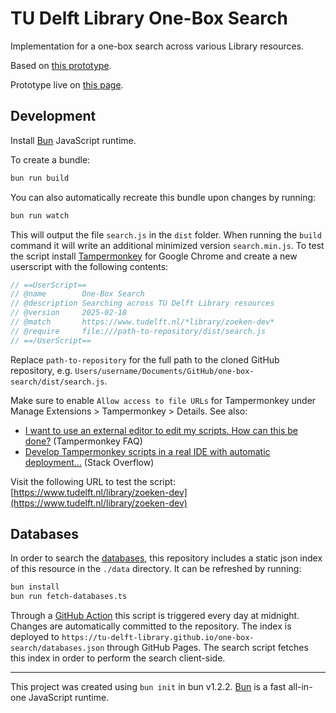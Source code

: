# TU Delft Library One-Box Search

Implementation for a one-box search across various Library resources.

Based on [this prototype](https://observablehq.com/@tudelft/one-box-search).

Prototype live on [this page](https://www.tudelft.nl/library/zoeken-4).

## Development

Install [Bun](https://bun.sh/docs/installation) JavaScript runtime.

To create a bundle:

```bash
bun run build
```

You can also automatically recreate this bundle upon changes by running:

```bash
bun run watch
```

This will output the file `search.js` in the `dist` folder. When running the `build` command it will write an additional minimized version `search.min.js`. To test the script install [Tampermonkey](https://www.tampermonkey.net/) for Google Chrome and create a new userscript with the following contents:

```js
// ==UserScript==
// @name        One-Box Search
// @description Searching across TU Delft Library resources
// @version     2025-02-18
// @match       https://www.tudelft.nl/*library/zoeken-dev*
// @require     file:///path-to-repository/dist/search.js
// ==/UserScript==
```

Replace `path-to-repository` for the full path to the cloned GitHub repository, e.g. `Users/username/Documents/GitHub/one-box-search/dist/search.js`.

Make sure to enable `Allow access to file URLs` for Tampermonkey under Manage Extensions > Tampermonkey > Details. See also:

- [I want to use an external editor to edit my scripts. How can this be done?](https://www.tampermonkey.net/faq.php#Q402) (Tampermonkey FAQ)
- [Develop Tampermonkey scripts in a real IDE with automatic deployment...](https://stackoverflow.com/questions/41212558/develop-tampermonkey-scripts-in-a-real-ide-with-automatic-deployment-to-openuser) (Stack Overflow)

Visit the following URL to test the script: [https://www.tudelft.nl/library/zoeken-dev](https://www.tudelft.nl/library/zoeken-dev)

## Databases

In order to search the [databases](https://databases.tudl.tudelft.nl/), this repository includes a static json index of this resource in the `./data` directory. It can be refreshed by running:

```bash
bun install
bun run fetch-databases.ts
```

Through a [GitHub Action](.github/workflows/databases.yml) this script is triggered every day at midnight. Changes are automatically committed to the repository. The index is deployed to `https://tu-delft-library.github.io/one-box-search/databases.json` through GitHub Pages. The search script fetches this index in order to perform the search client-side.

---

This project was created using `bun init` in bun v1.2.2. [Bun](https://bun.sh) is a fast all-in-one JavaScript runtime.
